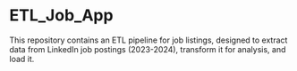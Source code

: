 # ETL_Job_App
This repository contains an ETL pipeline for job listings, designed to extract data from LinkedIn job postings (2023-2024), transform it for analysis, and load it.
